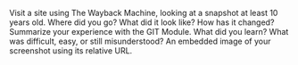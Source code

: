 Visit a site using The Wayback Machine, looking at a snapshot at least 10 years old. Where did you go? What did it look like? How has it changed?
Summarize your experience with the GIT Module. What did you learn? What was difficult, easy, or still misunderstood?
An embedded image of your screenshot using its relative URL.
